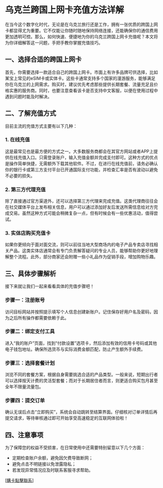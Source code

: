 # 乌克兰跨国上网卡充值方法详解

在当今这个数字化时代，无论是在乌克兰旅行还是工作，拥有一张优质的跨国上网卡都显得尤为重要。它不仅能让你随时随地保持网络连接，还能确保你的通信费用更加透明可控。那么，如何快速、便捷地为你的乌克兰跨国上网卡充值呢？本文将为你详细解答这一问题，手把手教你掌握充值技巧。

## 一、选择合适的跨国上网卡

首先，你需要选择一款适合自己的跨国上网卡。市面上有许多品牌可供选择，比如某宝上常见的eSIM卡或实体卡。这些卡通常支持多个国家的漫游服务，能够满足你在乌克兰的上网需求。购买时，建议优先考虑那些提供长期套餐、流量充足且价格实惠的服务商。同时，也要注意查看该卡是否支持中文客服，以便在使用过程中遇到问题时能及时解决。

## 二、了解充值方式

目前主流的充值方式主要有以下几种：

### 1. 在线充值
这是最常见也是最方便的方式之一。大多数服务商都会在其官方网站或者APP上提供在线充值入口。只需登录账户，输入充值金额并完成支付即可。这种方式的优点是操作简单快捷，无需额外下载其他软件。不过，在进行在线充值前，请务必确认你的银行卡或第三方支付平台已开通国际支付功能，并检查汇率是否有波动以避免不必要的损失。

### 2. 第三方代理充值
除了直接通过官方渠道外，还可以选择第三方代理来完成充值。这类代理商往往会在社交媒体平台上发布相关信息，用户可以通过添加好友后发送所需信息给对方完成交易。虽然这种方式可能会稍微复杂一点，但有时候会有一些优惠活动，值得尝试。

### 3. 实体店购买充值卡
如果你更倾向于面对面交流，则可以前往当地大型商场内的电子产品专卖店寻找相关产品。这类实体店通常会有专门负责解答疑问的专业人员，能够帮助你更好地理解整个流程。此外，部分商家还会附赠一些小礼品作为促销手段，增加购物乐趣。

## 三、具体步骤解析

接下来就让我们一起来看看具体的充值步骤吧！

### 步骤一：注册账号
访问目标网站并按照提示填写个人信息创建新账户。记住保存好用户名及密码，因为之后所有操作都需要依赖于此。

### 步骤二：绑定支付工具
进入“我的账户”页面，找到“付款设置”选项卡，然后添加有效的信用卡号码或其他电子钱包地址。确保所选货币与实际消费金额匹配，防止产生额外手续费。

### 步骤三：选择套餐计划
浏览不同的套餐方案，根据自身需要挑选合适的产品类型。一般来说，短期出行者可以选择按天计费的灵活型套餐；而对于长期居住者而言，则更适合购买包月甚至全年不限量流量包。

### 步骤四：提交订单
确认无误后点击“立即购买”，系统会自动跳转至结算界面。仔细核对订单详情后再提交请求，等待审核通过即可开始享受高速稳定的互联网体验啦！

## 四、注意事项

为了保障您的权益不受损害，在日常使用中还需要特别留意以下几个方面：
- 定期检查账户余额，避免因欠费导致断网；
- 避免点击不明链接以免泄露隐私；
- 若发现异常情况应及时联系客服寻求帮助。

[[購卡點擊聯系](https://t.me/s/esim1088)]
